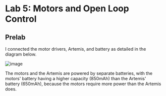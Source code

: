 # Lab 5: Motors and Open Loop Control

## Prelab

I connected the motor drivers, Artemis, and battery as detailed in the diagram below.

![image](https://user-images.githubusercontent.com/123786420/225211341-1390349b-e296-4f0a-a171-21553b9be0fb.jpeg)

The motors and the Artemis are powered by separate batteries, with the motors' battery having a higher capacity (850mAh) than the Artemis' battery (650mAh), because the motors require more power than the Artemis does.


